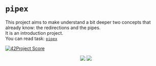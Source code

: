 # `pipex`

This project aims to make understand a bit deeper two concepts that already know: the redirections and the pipes.\
It is an introduction project. \
You can read task: [`pipex`](en.pipex.pdf)

[![42Project Score](https://badge42.herokuapp.com/api/project/dhawkgir/pipex)](https://projects.intra.42.fr/projects/pipex/projects_users/2437966)
<p align="center">
<img src="https://komarev.com/ghpvc/?username=aperop&style=plastic&label=Views"><img>
<img src="https://badges.pufler.dev/visits/aperop/pipex?color=black&logo=github" />
</p>
